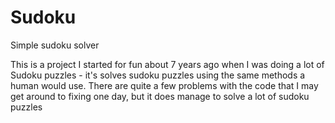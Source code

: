 Sudoku
======

Simple sudoku solver

This is a project I started for fun about 7 years ago when I was doing a lot of Sudoku puzzles - it's solves sudoku puzzles using the same methods a human would use. There are quite a few problems with the code that I may get around to fixing one day, but it does manage to solve a lot of sudoku puzzles
